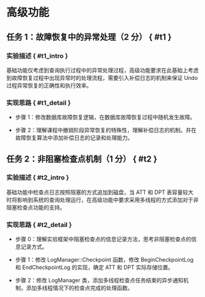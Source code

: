 # 高级功能

## 任务 1：故障恢复中的异常处理（2 分） { #t1 }

### 实验描述 { #t1_intro }

基础功能仅考虑到查询执行过程中的异常处理过程，高级功能要求在此基础上考虑到故障恢复过程中出现异常时的处理流程，需要引入补偿日志的机制来保证 Undo 过程异常恢复的正确性和执行效率。

### 实现思路 { #t1_detail }

-   步骤 1：修改数据库故障恢复逻辑，在数据库故障恢复过程中随机发生故障。

-   步骤 2：理解课程中撤销阶段异常恢复的特殊性，理解补偿日志的机制。并在故障恢复算法中添加补偿日志的记录和处理能力。

## 任务 2：非阻塞检查点机制（1 分） { #t2 }

### 实验描述 { #t2_intro }

基础功能中检查点日志按照阻塞的方式追加到磁盘，当 ATT 和 DPT 表容量较大时将影响到系统的查询处理运行，在高级功能中要求采用多线程的方式添加对于非阻塞检查点功能的支持。

### 实现思路 { #t2_detail }

-   步骤 0：理解实验框架中阻塞检查点的信息记录方法，思考非阻塞检查点的信息记录方式。

-   步骤 1：修改 LogManager::Checkpoint 函数，修改 BeginCheckpointLog 和 EndCheckpointLog 的实现，确定 ATT 和 DPT 实际存储位置。

-   步骤 2：修改 LogManager 类，添加多线程检查点任务结束的异步通知机制，添加多线程情况下的检查点完成的处理函数。
